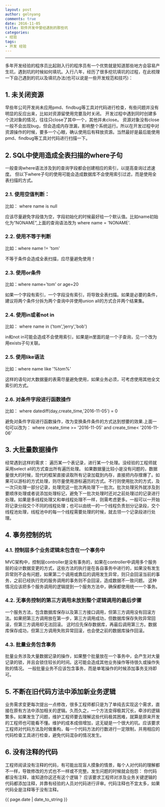 ```yaml
---
layout: post
author: gelnyang
comments: true
date: 2016-11-05
title: 软件开发中曾经遇到的那些坑
categories:
- 经验
tags:
- 开发 经验
---
```

---

多年开发经验的程序员比起刚入行的程序员有一个优势就是知道那些地方会容易产生坑，遇到坑的时候如何填坑。入行八年，经历了很多挖坑填坑的过程，在此梳理一下自己遇到的坑以及填坑办法(也可以说是一些开发规范和技巧)：


## 1. 未关闭资源

早些年公司开发尚未应用pmd、findbug等工具对代码进行检查，有些问题并没有明显的反应出来，比如对资源留使用完要及时关闭。 开发过程中遇到同时创建多个流对象的情况，往往只close了其中一个，其他并未close。 资源对象没有close一般不会出现bug，但会造成内存泄漏，影响整个系统运行。所以在开发过程中对资源操作的时候，要多一个心眼，确认使用后有释放资源。当然最好是最后能使用pmd、findbug等工具对代码进行扫描一下。

## 2. SQL中使用造成全表扫描的where子句

一般查询where语法涉及到的查询字段都会创建相应的索引，以提高查询过滤速度。 但以下where子句的使用可能会造成数据库不会使用索引过滤，而是使用全表扫描的方式。 
 
### 2.1. 使用空值判断： 
   
   比如： where name is null
   
   应该尽量避免字段值为空，字段初始化的时候最好给一个默认值。比如name初始化为“NONAME”,上面的查询语法改为 where name = 'NONAME'.

### 2.2. 使用不等于判断

比如：where name != 'tom'

不等于条件会造成全表扫描，应尽量避免使用！

### 2.3. 使用or条件

比如：where name='tom' or age=20

如果一个字段有索引，一个字段没有索引，将导致全表扫描。如果是必要的条件，建议将两个条件分拆为两个查询中并使用union all的方式合并两个结果集。

### 2.4. 使用in或者not in

比如： where name in ('tom','jerry','bob')

in和not in可能会造成不会使用索引，如果是in里面的是一个子查询，见一个改为用exists子句关联。

### 2.5. 使用like语法

比如：where name like '%tom%'

这样的语句对大数据量的表需尽量避免使用，如果业务必须，可考虑使用其他全文索引的方式。


### 2.6. 对条件字段进行函数操作

比如： where datediff(day,create_time,'2016-11-05') = 0

避免对条件字段进行函数操作，改为变换条件条件的方式达到想要的效果.上面一句可以改为： where create_time >= '2016-11-05' and create_time< '2016-11-06'


## 3. 大批量数据操作

经常遇到这样的需求： 遍历某一个表记录，进行某一个处理。没经验的工程师就采用select all的方式查出所有遍历处理。 如果数据量比较小是没有问题的，数据量很大的时候，现代的框架直接读取所有记录加载到内存，直接把内存撑爆了。如果可以游标的方式处理，则尽量使用游标遍历的方式。不行则使用批次的方式，及一次只处理一部分记录，处理完这一批次再处理下一批次。批次处理另外就涉及到要顺序处理或者说添加处理标记，避免下一批次处理时还对之前处理过的记录进行处理。如果是多线程处理又和单线程处理不一样，则需考虑更多。一般可以一开始将记录分段交个不同的线程处理；也可以由统一的一个线程负责划分记录段，交个线程池处理，线程池中的每一个线程需要处理的时候，就去领一个记录段进行处理。


## 4. 事务控制的坑
 
### 4.1. 控制层多个业务逻辑未包含在一个事务中

MVC架构中，控制层controller是没有事务的，如果在controller中调用多个服务层的设计数据变更的方式，这些方法的执行是在各自事务中进行的，如果没有发生异常则不会有问题，如果第二个调用或靠后的调用发生异常，则只会回滚当前的事务，之前已经执行完的服务调用的事务则不会回滚，造成数据不一致问题。 这种情况应该把多个服务调用的逻辑提到一个服务方法中，确保都使用统一一个事务。

### 4.2. 无事务控制的第三方调用未放到整个逻辑调用的最后步骤

一个服务方法，包含数据库保存以及第三方接口调用，但第三方调用没有回滚方法。如果把第三方调用放在第一步，第三方调用成功，但数据库保存失败异常回滚，但第三方调用却无法回滚。 这时应先保存数据库，再最后调用第三方。数据库保存成功，但第三方调用失败异常回滚，也会使之前的数据库操作回滚。

### 4.3. 批量业务包含事务

批量业务涉及大量数据记录的操作，如果整个批量放在一个事务中，会产生对大量记录的锁，并且会锁住较长的时间。这可能会造成其他业务操作等待很久或操作失败的情况。 一般批量业务不应该包含事务，而是单笔操作的时候添加事务支持即可。

 
## 5. 不断在旧代码方法中添加新业务逻辑

业务需求变更每次提出一点修改，很多工程师都只是为了单纯去实现这个需求，直接在原有方法中添加相关的逻辑。久而久之，一个方法变得极其冗长，牵涉的逻辑繁多。如果发生了问题，维护工程师要去理解这些代码极其困难，就算是原来开发的工程师也可能看不懂。维护的成本成倍增加，这无疑是一个很大的坑。应该要求工程师对代码方法及时做重构，每一个代码方法的行数进行一定限制，并用相应的代码检查工具进行检查，避免代码混杂的情况发生。

## 6. 没有注释的代码

工程师阅读没有注释的代码，有可能出现盲人摸象的情景，每个人对代码的理解都不一样，导致修改的方式也不一样或不完整。发生问题的时候就会抱怨： 你代码都没有注释，谁知道你这还有这个逻辑？ 应该要求工程师对涉及业务关键逻辑的代码都添加注释，并靠有经验的人员对代码进行评审。代码注释也不宜太多，如果代码全是注释等于没有注释。



{{ page.date | date_to_string }}
